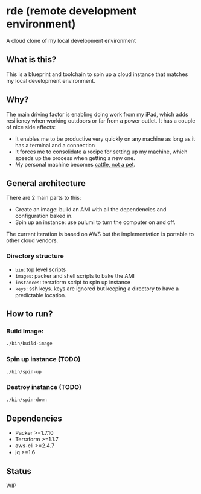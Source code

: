 # rde (remote development environment)
A cloud clone of my local development environment

## What is this?
This is a blueprint and toolchain to spin up a cloud instance that matches my local
development environment. 

## Why?
The main driving factor is enabling doing work from my iPad, which adds
resiliency when working outdoors or far from a power outlet. It has a couple
of nice side effects:
- It enables me to be productive very quickly on any machine as long as it has a terminal and a
  connection
- It forces me to consolidate a recipe for setting up my machine, which speeds
  up the process when getting a new one.
- My personal machine becomes [cattle, not a pet](http://cloudscaling.com/blog/cloud-computing/the-history-of-pets-vs-cattle/).

## General architecture
There are 2 main parts to this:
- Create an image: build an AMI with all the dependencies and
  configuration baked in.
- Spin up an instance: use pulumi to turn the computer on and off.

The current iteration is based on AWS but the implementation is portable to other
cloud vendors.

### Directory structure
- `bin`: top level scripts   
- `images`: packer and shell scripts to bake the AMI
- `instances`: terraform script to spin up instance 
- `keys`: ssh keys. keys are ignored but keeping a directory to have a
  predictable location. 

## How to run?
### Build Image:
```bash
./bin/build-image
```

### Spin up instance (TODO)
```bash
./bin/spin-up
```

### Destroy instance (TODO)
```bash
./bin/spin-down
```

## Dependencies
- Packer >=1.7.10
- Terraform >=1.1.7
- aws-cli >=2.4.7
- jq >=1.6

## Status
WIP


